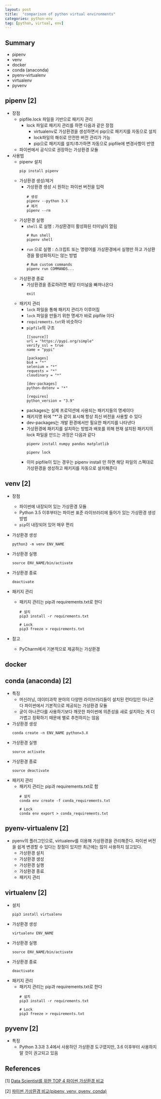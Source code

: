 ```yaml
---
layout: post
title:  "comparison of python virtual environments"
categories: python-env
tag: [python, virtual, env]
---
```


## Summary
- pipenv
- venv
- docker
- conda (anaconda)
- pyenv-virtualenv
- virtualenv
- pyvenv


## pipenv [2]
- 장점
  - pipfile.lock 파일을 기반으로 패키지 관리
    - lock 파일로 패키지 관리를 하면 다음과 같은 장점
      - virtualenv로 가상환경을 생성하면서 pip으로 패키지를 자동으로 설치
      - lock파일의 해쉬로 안전한 버전 관리가 가능
      - pip으로 패키지를 설치/추가하면 자동으로 pipfile에 변경사항이 반영
  - 파이썬에서 공식으로 권장하는 가상환경 모듈
- 사용법
  - pipenv 설치
    ```
    pip install pipenv
    ```
  - 가상환경 생성/제거
    - 가상환경 생성 시 원하는 파이썬 버전을 입력
      ```
      # 생성
      pipenv --python 3.X
      # 제거
      pipenv --rm
      ```
  - 가상환경 실행
    - `shell` 로 실행 : 가상환경이 활성화된 터미널이 열림
      ```
      # Run shell
      pipenv shell
      ```
    - `run` 으로 실행 : 스크립트 또는 명령어를 가상환경에서 실행만 하고 가상환경을 활성화하지는 않는 방법
      ```
      # Rum custom commands
      pipenv run COMMANDS...
      ```
  - 가상환경 종료
    - 가상환경을 종료하려면 해당 터미널을 빠져나온다
      ```
      exit
      ```
  - 패키지 관리
    - `lock` 파일을 통해 패키지 관리가 이루어짐
    - `lock` 파일을 만들기 위한 명세가 바로 pipfile 이다
    - `requirements.txt`와 비슷하다
    - `pipfile`의 구조
      ```
      [[source]]
      url = "https://pypi.org/simple"
      verify_ssl = true
      name = "pypi"
      
      [packages]
      bs4 = "*"
      selenium = "*"
      requests = "*"
      cloudinary = "*"
      
      [dev-packages]
      python-dotenv = "*"
      
      [requires]
      python_version = "3.9"
      ```
    - packages는 실제 프로덕션에 사용되는 패키지들의 명세이다
    - 패키지명 뒤에 "*"과 같이 표시해 항상 최신 버전을 사용할 수 있다
    - dev-packages는 개발 환경에서만 필요한 패키지를 나타낸다
    - 가상환경에 패키지를 설치하는 방법과 배포를 위해 현재 설치된 패키지의 lock 파일을 만드는 과정은 다음과 같다
      ```
      pipenv install numpy pandas matplotlib
      
      pipenv lock
      ```
    - 이미 pipfile이 있는 경우는 pipenv install 만 하면 해당 파일의 스펙대로 가상환경을 생성하고 패키지를 자동으로 설치해준다


## venv [2]
- 장점
  - 파이썬에 내장되어 있는 가상환경 모듈
  - Python 3.5 이후부터는 파이썬 표준 라이브러리에 들어가 있는 가상환경 생성 방법
  - `pip`이 내장되어 있어 매우 편리
- 가상환경 생성
  ```
  python3 -m venv ENV_NAME
  ```
- 가상환경 실행
  ```
  source ENV_NAME/bin/activate
  ```
- 가상환경 종료
  ```
  deactivate
  ```
- 패키지 관리
  - 패키지 관리는 pip과 requirements.txt로 한다
    ```
    # 설치
    pip3 install -r requirements.txt
    
    # Lock
    pip3 freeze > requirements.txt
    ```

- 참고
  - PyCharm에서 기본적으로 제공하는 가상환경  



## docker







## conda (anaconda) [2]
- 특징
  - 머신러닝, 데이터과학 분야의 다양한 라이브러리들이 설치된 런타임인 아나콘다 파이썬에서 기본적으로 제공되는 가상환경 모듈
  - 굳이 아나콘다를 사용하기보다 깨끗한 파이썬에 의존성을 새로 설치하는 게 더 가볍고 정확하기 때문에 별로 추천하지는 않음
- 가상환경 생성
  ```
  conda create -n ENV_NAME python=3.X
  ```
- 가상환경 실행
  ```
  source activate
  ```
- 가상환경 종료
  ```
  source deactivate
  ```
- 패키지 관리
  - 패키지 관리는 pip과 requirements.txt로 함
    ```
    # 설치
    conda env create -f conda_requirements.txt

    # Lock
    conda env export > conda_requirements.txt
    ```


## pyenv-virtualenv [2]
- pyenv의 플러그인으로, virtualenv를 이용해 가상환경을 관리해준다. 파이썬 버전을 쉽게 변경할 수 있다는 장점이 있지만 최근에는 많이 사용하지 않고있다.
  - 가상환경 설치
  - 가상환경 생성
  - 가상환경 실행
  - 가상환경 종료
  - 패키지 관리

## virtualenv [2]
- 설치
  ```
  pip3 install virtualenv
  ```
- 가상환경 생성
  ```
  virtualenv ENV_NAME
  ```
- 가상환경 실행
  ```
  source ENV_NAME/bin/activate
  ```
- 가상환경 종료
  ```
  deactivate
  ```
- 패키지 관리
  - 패키지 관리는 pip과 requirements.txt로 한다
    ```
    # 설치
    pip3 install -r requirements.txt
    
    # Lock
    pip3 freeze > requirements.txt
    ```


## pyvenv [2]
- 특징
  - Python 3.3과 3.4에서 사용하던 가상환경 도구였지만, 3.6 이후부터 사용하지 말 것이 권고되고 있음




## References

[1] [Data Scientist를 위한 TOP 4 파이썬 가상환경 비교](https://dining-developer.tistory.com/21)

[2] [파이썬 가상환경 비교(pipenv, venv, pyenv, conda)](https://devbull.xyz/python-create-environment/)
